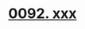 # [0092. xxx](https://github.com/tnotesjs/TNotes.react/tree/main/notes/0092.%20xxx)

<!-- region:toc -->



<!-- endregion:toc -->

